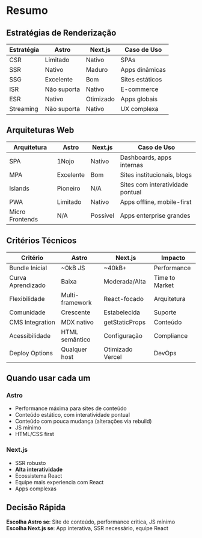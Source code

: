 # Resumo

## Estratégias de Renderização

| Estratégia | Astro       | Next.js   | Caso de Uso     |
| ---------- | ----------- | --------- | --------------- |
| CSR        | Limitado    | Nativo    | SPAs            |
| SSR        | Nativo      | Maduro    | Apps dinâmicas  |
| SSG        | Excelente   | Bom       | Sites estáticos |
| ISR        | Não suporta | Nativo    | E-commerce      |
| ESR        | Nativo      | Otimizado | Apps globais    |
| Streaming  | Não suporta | Nativo    | UX complexa     |

## Arquiteturas Web

| Arquitetura     | Astro     | Next.js | Caso de Uso                    |
| --------------- | --------- | ------- | ------------------------------ |
| SPA             | 1Nojo     | Nativo  | Dashboards, apps internas      |
| MPA             | Excelente | Bom     | Sites institucionais, blogs    |
| Islands         | Pioneiro  | N/A     | Sites com interatividade pontual |
| PWA             | Limitado  | Nativo  | Apps offline, mobile-first     |
| Micro Frontends | N/A       | Possível| Apps enterprise grandes        |

## Critérios Técnicos

| Critério           | Astro              | Next.js           | Impacto          |
| ------------------ | ------------------ | ----------------- | ---------------- |
| Bundle Inicial     | ~0kB JS            | ~40kB+            | Performance      |
| Curva Aprendizado  | Baixa              | Moderada/Alta     | Time to Market   |
| Flexibilidade      | Multi-framework    | React-focado      | Arquitetura      |
| Comunidade         | Crescente          | Estabelecida      | Suporte          |
| CMS Integration    | MDX nativo         | getStaticProps    | Conteúdo         |
| Acessibilidade     | HTML semântico     | Configuração      | Compliance       |
| Deploy Options     | Qualquer host      | Otimizado Vercel  | DevOps           |

## Quando usar cada um

### Astro

- Performance máxima para sites de conteúdo
- Conteúdo estático, com interatividade pontual
- Conteúdo com pouca mudança (alterações via rebuild)
- JS mínimo
- HTML/CSS first

### Next.js

- SSR robusto
- **Alta interatividade**
- Ecossistema React
- Equipe mais experiencia com React
- Apps complexas

## Decisão Rápida

**Escolha Astro se**: Site de conteúdo, performance crítica, JS mínimo
**Escolha Next.js se**: App interativa, SSR necessário, equipe React
